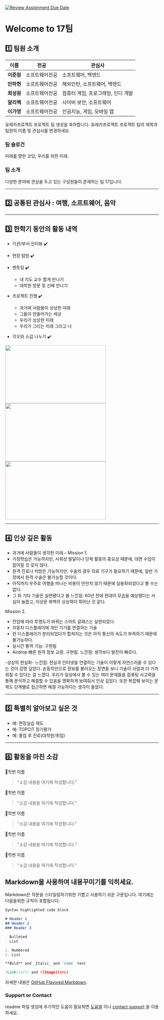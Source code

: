 [![Review Assignment Due Date](https://classroom.github.com/assets/deadline-readme-button-22041afd0340ce965d47ae6ef1cefeee28c7c493a6346c4f15d667ab976d596c.svg)](https://classroom.github.com/a/meKNgBF9)
# Welcome to 17팀

## 1️⃣ 팀원 소개

| **이름** | **전공** | **관심사** |
| --- | --- | --- |
| **이준원** | 소프트웨어전공 | 소프트웨어, 백엔드 |
| **안하현** | 소프트웨어전공 | 해외인턴, 소프트웨어, 백엔드 |
| **최성원** | 소프트웨어전공 | 컴퓨터 게임, 프로그래밍, 인디 개발 |
| **알리벡** | 소프트웨어전공 | 사이버 보안, 소프트웨어 |
| **이가영** | 소프트웨어전공 | 인공지능, 게임, 모바일 앱 |

유레카프로젝트 프로젝트 팀 생성을 축하합니다.
유레카프로젝트 프로젝트 팀의 제목과 팀원의 이름 및 관심사를 변경하세요.

### 팀 슬로건

미래를 향한 코딩, 우리를 위한 미래.

### 팀 소개

다양한 분야에 관심을 두고 있는 구성원들이 존재하는 팀 17입니다.

***

## 2️⃣ 공통된 관심사 : 여행, 소프트웨어, 음악

***

## 3️⃣ 한학기 동안의 활동 내역 

- 기관/부서 인터뷰 ✔️  

- 현장 탐방 ✔️  

- 멘토링 ✔️  
  - 내 지도 교수 함게 만나기
  - 대학원 방문 및 선배 만나기

- 프로젝트 진행 ✔️  
  - 과거에 사람들이 상상한 미래
  - 그들이 만들어가는 세상
  - 우리가 상상한 미래
  - 우리가 그리는 미래 그리고 나

- 각오와 소감 나누기 ✔️  


<!-- 활동 사진 추가 예시 -->
<img src="https://pixnio.com/free-images/2017/08/14/2017-08-14-13-09-09-960x651.jpg?text=활동사진1" width="330" height="190"/>
<img src="https://pixnio.com/free-images/2017/08/14/2017-08-14-20-51-02-960x640.jpg?text=활동사진2" width="330" height="190"/>
<img src="https://pixnio.com/free-images/2017/08/15/2017-08-15-10-05-39-960x640.jpg?text=활동사진3" width="330" height="190"/>

***

## 4️⃣ 인상 깊은 활동

- 과거에 사람들이 생각한 미래 – 
 Mission 1.
- 가정학습은 가능하지만, 사회성 발달이나 단체 활동의 중요성 때문에, 대면 수업이 없어질 것 갗지 않다.
- 원격 진료나 처방은 가능하지만, 수술의 경우 의료 기구가 필요하기 때문에, 일반 가정에서 원격 수술은 불가능할 것이다.
- 아직까지 우주로 여행을 떠나는 비용이 만만치 않기 때문에 실용화되었다고 볼 수는 없다.
- 그 외 기타 기술은 실현됐다고 봄
느낀점: 60년 전에 현대의 모습을 예상했다는 사실이 놀랍고, 이상문 화백의 상상력이 뛰어난 것 같다.

Mission 2.
- 전압에 따라 투명도가 바뀌는 스마트 글래스는 실현되었다.
- 자동차 디스플레이에 개인 기기를 연결하는 기술
- 한 디스플레이가 분리되었다가 합쳐지는 것은 아직 통신의 속도가 부족하기 때문에 불가능하다.
- 실시간 통역 기능: 구현됨
- Airdrop 빠른 원격 정보 교환. 구현됨.
느낀점: 생각보다 발전이 빠르다.

-상상의 현실화-
느낀점: 현실과 인터넷을 연결하는 기술이 이렇게 자연스러울 수 있다는 것이 감명 깊었다. 손동작만으로 정보를 불러오는 장면을 보니 기술이 사람과 더 가까워질 수 있다는 걸 느꼈다.
우리가 일상에서 볼 수 있는 여러 문제들을 컴퓨팅 사고력을 통해 분석하고 해결할 수 있음을 명확하게 보여줘서 인상 깊었다. 또한 복잡해 보이는 문제도 단계별로 접근하면 해결 가능하다는 생각이 들었다.


***

## 5️⃣ 특별히 알아보고 싶은 것
- 예: 현장실습 제도
- 예: TOPCIT 정기평가
- 예: 졸업 후 진로(대학원/취업)

***

## 6️⃣ 활동을 마친 소감

🔗학번 이름  
> "소감 내용을 여기에 작성합니다."

🔗학번 이름  
> "소감 내용을 여기에 작성합니다."

🔗학번 이름  
> "소감 내용을 여기에 작성합니다."

🔗학번 이름  
> "소감 내용을 여기에 작성합니다."

🔗학번 이름  
> "소감 내용을 여기에 작성합니다."


## Markdown을 사용하여 내용꾸미기를 익히세요.

Markdown은 작문을 스타일링하기위한 가볍고 사용하기 쉬운 구문입니다. 여기에는 다음을위한 규칙이 포함됩니다.

```markdown
Syntax highlighted code block

# Header 1
## Header 2
### Header 3

- Bulleted
- List

1. Numbered
2. List

**Bold** and _Italic_ and `Code` text

[Link](url) and ![Image](src)
```

자세한 내용은 [GitHub Flavored Markdown](https://guides.github.com/features/mastering-markdown/).

### Support or Contact

readme 파일 생성에 추가적인 도움이 필요하면 [도움말](https://help.github.com/articles/about-readmes/) 이나 [contact support](https://github.com/contact) 을 이용하세요.


